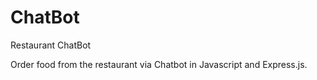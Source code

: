 # ChatBot
Restaurant ChatBot

Order food from the restaurant via Chatbot in Javascript and Express.js.

